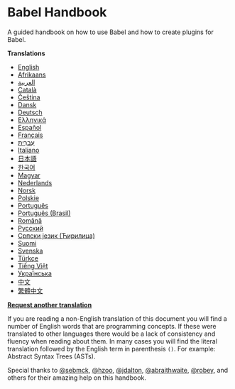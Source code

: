 # Babel Handbook

A guided handbook on how to use Babel and how to create plugins for Babel.

**Translations**

- [English](translations/en/README.md)
- [Afrikaans](/translations/af/README.md)
- [العربية](/translations/ar/README.md)
- [Català](/translations/ca/README.md)
- [Čeština](/translations/cs/README.md)
- [Dansk](/translations/da/README.md)
- [Deutsch](/translations/de/README.md)
- [Ελληνικά](/translations/el/README.md)
- [Español](/translations/es-ES/README.md)
- [Français](/translations/fr/README.md)
- [עִברִית](/translations/he/README.md)
- [Italiano](/translations/it/README.md)
- [日本語](/translations/ja/README.md)
- [한국어](/translations/ko/README.md)
- [Magyar](/translations/hu/README.md)
- [Nederlands](/translations/nl/README.md)
- [Norsk](/translations/no/README.md)
- [Polskie](/translations/pl/README.md)
- [Português](/translations/pt-PT/README.md)
- [Português (Brasil)](/translations/pt-BR/README.md)
- [Română](/translations/ro/README.md)
- [Русский](/translations/ru/README.md)
- [Српски језик (Ћирилица)](/translations/sr/README.md)
- [Suomi](/translations/fi/README.md)
- [Svenska](/translations/sv-SE/README.md)
- [Türkçe](/translations/tr/README.md)
- [Tiếng Việt](/translations/vi/README.md)
- [Українська](/translations/uk/README.md)
- [中文](/translations/zh-Hans/README.md)
- [繁體中文](/translations/zh-Hant/README.md)

**[Request another translation](https://github.com/thejameskyle/babel-plugin-handbook/issues/new?title=Translation%20Request:%20[Please%20enter%20language%20here]&body=I%20am%20able%20to%20translate%20this%20language%20[yes/no])**

If you are reading a non-English translation of this document you will find a
number of English words that are programming concepts. If these were translated
to other languages there would be a lack of consistency and fluency when reading
about them. In many cases you will find the literal translation followed by the
English term in parenthesis `()`. For example: Abstract Syntax Trees (ASTs).

Special thanks to [@sebmck](https://github.com/sebmck/),
[@hzoo](https://github.com/hzoo),
[@jdalton](https://github.com/jdalton),
[@abraithwaite](https://github.com/abraithwaite),
[@robey](https://github.com/robey), and others for their
amazing help on this handbook.
